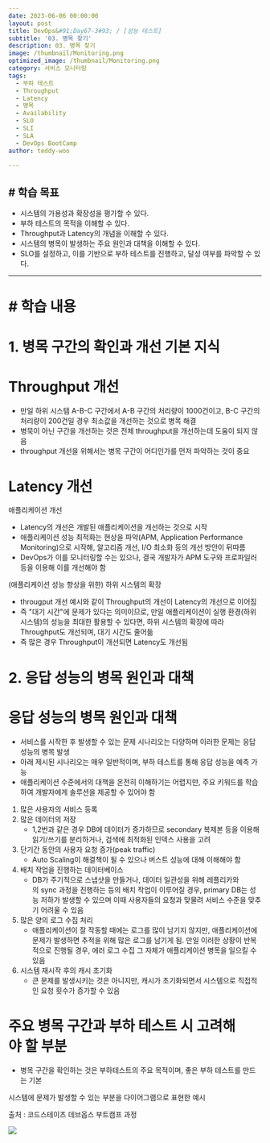 ```yaml
---
date: 2023-06-06 00:00:00
layout: post
title: DevOps&#91;Day67-3#93; / [성능 테스트]
subtitle: '03. 병목 찾기'
description: 03. 병목 찾기
image: /thumbnail/Monitoring.png
optimized_image: /thumbnail/Monitoring.png
category: 서비스 모니터링
tags:
  - 부하 테스트
  - Throughput
  - Latency
  - 병목
  - Availability
  - SLO
  - SLI
  - SLA
  - DevOps BootCamp
author: teddy-woo

---
```


## **# 학습 목표**

- 시스템의 가용성과 확장성을 평가할 수 있다.
- 부하 테스트의 목적을 이해할 수 있다.
- Throughput과 Latency의 개념을 이해할 수 있다.
- 시스템의 병목이 발생하는 주요 원인과 대책을 이해할 수 있다.
- SLO를 설정하고, 이를 기반으로 부하 테스트를 진행하고, 달성 여부를 파악할 수 있다.

---

# **# 학습 내용**

# 1. 병목 구간의 확인과 개선 기본 지식

# Throughput 개선

- 만일 하위 시스템 A-B-C 구간에서 A-B 구간의 처리량이 1000건이고, B-C 구간의 처리량이 200건일 경우 최소값을 개선하는 것으로 병목 해결
- 병묵이 아닌 구간을 개선하는 것은 전체 throughput을 개선하는데 도움이 되지 않음
- throughput 개선을 위해서는 병목 구간이 어디인가를 먼저 파악하는 것이 중요

# Latency 개선

애플리케이션 개선

- Latency의 개선은 개발된 애플리케이션을 개선하는 것으로 시작
- 애플리케이션 성능 최적화는 현상을 파악(APM, Application Performance Monitoring)으로 시작해, 알고리즘 개선, I/O 최소화 등의 개선 방안이 뒤따름
- DevOps가 이를 모니터링할 수는 있으나, 결국 개발자가 APM 도구와 프로파일러 등을 이용해 이를 개선해야 함

(애플리케이션 성능 향상을 위한) 하위 시스템의 확장

- througput 개선 예시와 같이 Throughput의 개선이 Latency의 개선으로 이어짐
- 즉 "대기 시간"에 문제가 있다는 의미이므로, 만일 애플리케이션이 실행 환경(하위 시스템)의 성능을 최대한 활용할 수 있다면, 하위 시스템의 확장에 따라 Throughput도 개선되며, 대기 시간도 줄어듦
- 즉 많은 경우 Throughput이 개선되면 Latency도 개선됨

# 2. 응답 성능의 병목 원인과 대책

# 응답 성능의 병목 원인과 대책

- 서비스를 시작한 후 발생할 수 있는 문제 시나리오는 다양하며 이러한 문제는 응답 성능의 병목 발생
- 아래 제시된 시나리오는 매우 일반적이며, 부하 테스트를 통해 응답 성능을 예측 가능
- 애플리케이션 수준에서의 대책을 온전히 이해하기는 어렵지만, 주요 키워드를 학습하여 개발자에게 솔루션을 제공할 수 있어야 함
1. 많은 사용자의 서비스 등록
2. 많은 데이터의 저장
    - 1,2번과 같은 경우 DB에 데이터가 증가하므로 secondary 복제본 등을 이용해 읽기/쓰기를 분리하거나, 검색에 최적화된 인덱스 사용을 고려
3. 단기간 동안의 사용자 요청 증가(peak traffic)
    - Auto Scaling이 해결책이 될 수 있으나 버스트 성능에 대해 이해해야 함
4. 배치 작업을 진행하는 데이터베이스
    - DB가 주기적으로 스냅샷을 만들거나, 데이터 일관성을 위해 레플리카와의 sync 과정을 진행하는 등의 배치 작업이 이루어질 경우, primary DB는 성능 저하가 발생할 수 있으며 이때 사용자들의 요청과 맞물려 서비스 수준을 맞추기 어려울 수 있음
5. 많은 양의 로그 수집 처리
    - 애플리케이션이 잘 작동할 때에는 로그를 많이 남기지 않지만, 애플리케이션에 문제가 발생하면 추적을 위해 많은 로그를 남기게 됨. 만일 이러한 상황이 반복적으로 진행될 경우, 에러 로그 수집 그 자체가 애플리케이션 병목을 일으킬 수 있음
6. 시스템 재시작 후의 캐시 초기화
    - 큰 문제를 발생시키는 것은 아니지만, 캐시가 초기화되면서 시스템으로 직접적인 요청 횟수가 증가할 수 있음

# 주요 병목 구간과 부하 테스트 시 고려해야 할 부분

- 병목 구간을 확인하는 것은 부하테스트의 주요 목적이며, 좋은 부하 테스트를 만드는 기본

시스템에 문제가 발생할 수 있는 부분을 다이어그램으로 표현한 예시

출처 : 코드스테이츠 데브옵스 부트캠프 과정

![](https://blog.kakaocdn.net/dn/bk2V0K/btsiOJT0Irf/dJQvK9Ygnr8ANWlOTgpPJ1/img.png)